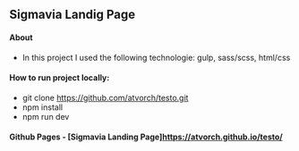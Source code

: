 ## Sigmavia Landig Page

#### About
* In this project I used the following technologie: gulp, sass/scss, html/css

#### How to run project locally:
* git clone https://github.com/atvorch/testo.git
* npm install
* npm run dev

#### Github Pages - [Sigmavia Landing Page]https://atvorch.github.io/testo/



